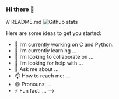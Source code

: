 ### Hi there 👋
// README.md
![Github stats](https://github-readme-stats.vercel.app/api?username=gkanishk44&theme=highcontrast&show_icons=true&count_private=true)


Here are some ideas to get you started:

- 🔭 I’m currently working on C and Python.
- 🌱 I’m currently learning ...
- 👯 I’m looking to collaborate on ...
- 🤔 I’m looking for help with ...
- 💬 Ask me about ...
- 📫 How to reach me: ...
- 😄 Pronouns: ...
- ⚡ Fun fact: ...
-->
